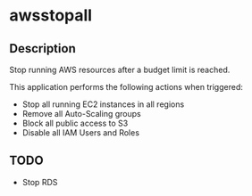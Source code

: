 # awsstopall

## Description

Stop running AWS resources  after a budget limit is reached.

This application performs the following actions when triggered:

* Stop all running EC2 instances in all regions
* Remove all Auto-Scaling groups
* Block all public access to S3
* Disable all IAM Users and Roles

## TODO

* Stop RDS
